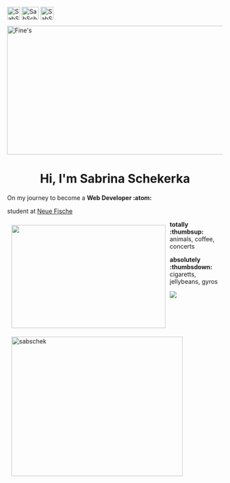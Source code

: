 <a href="https://twitter.com/Saschka91" target="blank"><img align="center" src="https://cdn.jsdelivr.net/npm/simple-icons@3.0.1/icons/twitter.svg" alt="SabSchek" height="30" width="30" /></a>
<a href="https://www.instagram.com/darla.darlinski/" target="blank"><img align="center" src="https://icon-library.com/images/black-instagram-icon-png/black-instagram-icon-png-28.jpg" alt="SabSchek" height="30" width="40" /></a>
<a href="https://www.linkedin.com/in/sabrina-schekerka-36ba6b188/" target="blank"><img align="center" src="https://www.iconpacks.net/icons/1/free-linkedin-icon-112-thumb.png" alt="SabSchek" height="30" width="30" /></a>

  <img align="center-right" alt="Fine's" width="1200px" height="300px" src="https://scontent-ham3-1.xx.fbcdn.net/v/t31.18172-8/12244613_1713647498851252_5279442409981506213_o.jpg?_nc_cat=107&ccb=1-7&_nc_sid=19026a&_nc_ohc=Y_Lq78mXG1kAX_eMcLR&_nc_oc=AQlZGtqvxfZrzGtQ4xQWpllWVkuW1mSDXhXhdmJHSXzvov4bJw1wk7yAQD4sdE_DKM9TzyqXHgIp6fVu0uMT8DEg&_nc_ht=scontent-ham3-1.xx&oh=00_AT9Yt_OOjmm96iuurh69_S5oyJtzdjy_2lOYteQ6QCVK0Q&oe=6305597B" />

<h1 align="center">Hi, I'm Sabrina Schekerka</h1>
<p align="left">On my journey to become a <b>Web Developer :atom:</b></p>
<p align="left">student at <a href="https://www.neuefische.de/bootcamp/web-development">Neue Fische</a></p>
<p>
 
 <div>
 <img src="https://scontent-ham3-1.xx.fbcdn.net/v/t1.18169-9/8341_1398085523740786_1622522633_n.jpg?_nc_cat=103&ccb=1-7&_nc_sid=de6eea&_nc_ohc=Q8wPGJuJWzQAX9x5fgO&_nc_ht=scontent-ham3-1.xx&oh=00_AT-5feDMc2YD8c_6SpoNicHlygWdiCKJh2LZHlym63DU9Q&oe=63035521" width="360" height="240" style="margin:10px" align="left">
 <img src="https://github-readme-stats.vercel.app/api?username=sabschek&theme=great-gatsby&show_icons=true" alt="sabschek" width="400" height="325" style="margin:10px" align="left">
</div>
 

  <p><b>totally  
:thumbsup:</b> animals, coffee, concerts</p>
  <p><b>absolutely
:thumbsdown:</b> cigaretts, jellybeans, gyros</p>


<a href="https://github.com/support-ukraine/support-ukraine">
  <img src="hhttps://img.freepik.com/premium-vector/support-ukraine-pray-ukraine-peace-concept-illustration-blue-yellow-flag-icon_421054-1684.jpg" />
</a>

